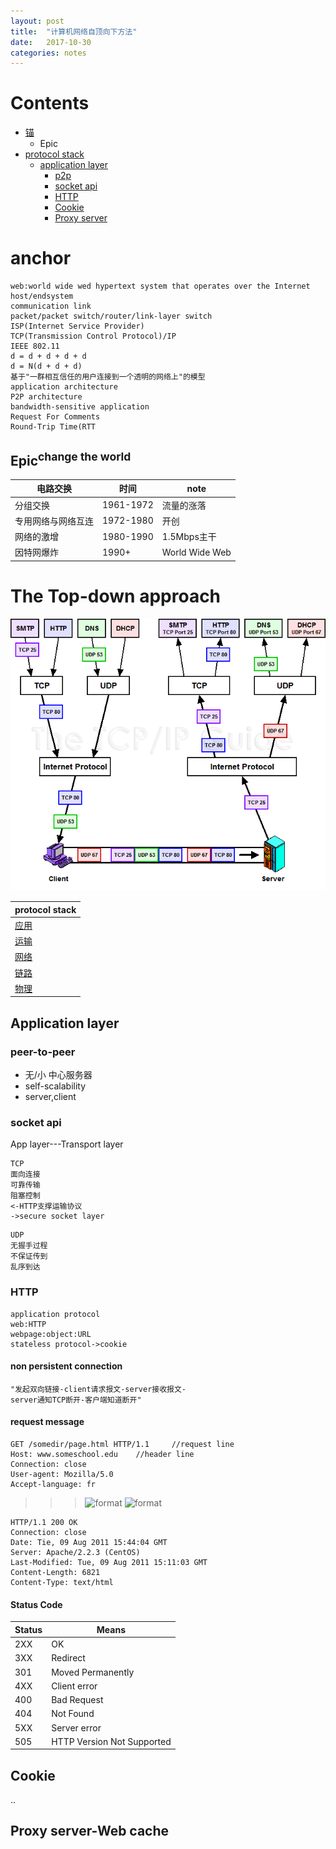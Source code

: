 ```yaml
---
layout: post
title:  "计算机网络自顶向下方法"
date:   2017-10-30
categories: notes
---
```


Contents
=
* [锚](#锚)
    * Epic
* [protocol stack](#the-top-down-approach)
    * [application layer](#application-layer)
        * [p2p](#peer-to-peer)
        * [socket api](#socket-api)
        * [HTTP](#http)
        * [Cookie](#cookie)
        * [Proxy server](#proxy-server-web-cache)


anchor
======
    web:world wide wed hypertext system that operates over the Internet
    host/endsystem
    communication link
    packet/packet switch/router/link-layer switch
    ISP(Internet Service Provider)
    TCP(Transmission Control Protocol)/IP
    IEEE 802.11
    d = d + d + d + d
    d = N(d + d + d)
    基于"一群相互信任的用户连接到一个透明的网络上"的模型
    application architecture
    P2P architecture
    bandwidth-sensitive application
    Request For Comments
    Round-Trip Time(RTT


Epic<sup>change the world</sup>
----------------------------------------------------------
电路交换|时间|note
---|---|---
分组交换|1961-1972|流量的涨落
专用网络与网络互连|1972-1980|开创
网络的激增|1980-1990|1.5Mbps主干
因特网爆炸|1990+|World Wide Web


The Top-down approach
====================================
![TCP/UDP](../src/TCPUDP.png)

protocol stack|
---|
[应用](#application-layer)|
[运输](#l) |
[网络](#webl)|
[链路](#ll)|
[物理](#ll)|

## Application layer

### peer-to-peer
* 无/小 中心服务器
* self-scalability
* server,client
### socket api
 App layer---Transport layer

    TCP
    面向连接
    可靠传输
    阻塞控制
    <-HTTP支撑运输协议
    ->secure socket layer
>>>

    UDP
    无握手过程
    不保证传到
    乱序到达


### HTTP
    application protocol
    web:HTTP
    webpage:object:URL
    stateless protocol->cookie
#### non persistent connection
    "发起双向链接-client请求报文-server接收报文-
    server通知TCP断开-客户端知道断开"

#### request message
    GET /somedir/page.html HTTP/1.1     //request line
    Host: www.someschool.edu    //header line
    Connection: close
    User-agent: Mozilla/5.0
    Accept-language: fr
>>>![format](10-30-1)
![format](10-30-2)

    HTTP/1.1 200 OK
    Connection: close
    Date: Tie, 09 Aug 2011 15:44:04 GMT
    Server: Apache/2.2.3 (CentOS)
    Last-Modified: Tue, 09 Aug 2011 15:11:03 GMT
    Content-Length: 6821
    Content-Type: text/html

#### Status Code
Status|Means
---|---
2XX|OK
3XX|Redirect
301|Moved Permanently
4XX|Client error
400|Bad Request
404|Not Found
5XX|Server error
505|HTTP Version Not Supported


## Cookie
..
## Proxy server-Web cache